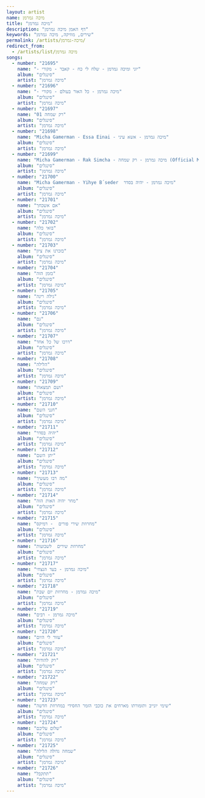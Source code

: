 ```yaml
---
layout: artist
name: מיכה גמרמן
title: "מיכה גמרמן"
description: "דף האמן מיכה גמרמן"
keywords: "שירים, מוזיקה, מיכה גמרמן"
permalink: /artists/מיכה-גמרמן/
redirect_from:
  - /artists/list/מיכה גמרמן
songs:
  - number: "21695"
    name: "- יוני ומיכה גמרמן - שלח לי כח - קאבר - מקורי"
    album: "סינגלים"
    artist: "מיכה גמרמן"
  - number: "21696"
    name: "- מיכה גמרמן - כל האור בעולם - מקורי"
    album: "סינגלים"
    artist: "מיכה גמרמן"
  - number: "21697"
    name: "01 רק שמחה"
    album: "סינגלים"
    artist: "מיכה גמרמן"
  - number: "21698"
    name: "Micha Gamerman - Essa Einai - מיכה גמרמן - אשא עיני"
    album: "סינגלים"
    artist: "מיכה גמרמן"
  - number: "21699"
    name: "Micha Gamerman - Rak Simcha - מיכה גמרמן - רק שמחה (Official Music Video)"
    album: "סינגלים"
    artist: "מיכה גמרמן"
  - number: "21700"
    name: "Micha Gamerman - Yihye B´seder  מיכה גמרמן - יהיה בסדר"
    album: "סינגלים"
    artist: "מיכה גמרמן"
  - number: "21701"
    name: "אם אשכחך"
    album: "סינגלים"
    artist: "מיכה גמרמן"
  - number: "21702"
    name: "בואי כלה"
    album: "סינגלים"
    artist: "מיכה גמרמן"
  - number: "21703"
    name: "בזכרנו את ציון"
    album: "סינגלים"
    artist: "מיכה גמרמן"
  - number: "21704"
    name: "בזמן הזה"
    album: "סינגלים"
    artist: "מיכה גמרמן"
  - number: "21705"
    name: "גילה רינה"
    album: "סינגלים"
    artist: "מיכה גמרמן"
  - number: "21706"
    name: "גם"
    album: "סינגלים"
    artist: "מיכה גמרמן"
  - number: "21707"
    name: "דרכו של כל אחד"
    album: "סינגלים"
    artist: "מיכה גמרמן"
  - number: "21708"
    name: "הלילה"
    album: "סינגלים"
    artist: "מיכה גמרמן"
  - number: "21709"
    name: "ושם תמצאהו"
    album: "סינגלים"
    artist: "מיכה גמרמן"
  - number: "21710"
    name: "חנני השם"
    album: "סינגלים"
    artist: "מיכה גמרמן"
  - number: "21711"
    name: "יהיה בסדר"
    album: "סינגלים"
    artist: "מיכה גמרמן"
  - number: "21712"
    name: "יתן השם"
    album: "סינגלים"
    artist: "מיכה גמרמן"
  - number: "21713"
    name: "מה רבו מעשיך"
    album: "סינגלים"
    artist: "מיכה גמרמן"
  - number: "21714"
    name: "מחר יהיה האות הזה"
    album: "סינגלים"
    artist: "מיכה גמרמן"
  - number: "21715"
    name: "מחרוזת שירי פורים  - רמיקס"
    album: "סינגלים"
    artist: "מיכה גמרמן"
  - number: "21716"
    name: "מחרוזת שירים  לשבועות"
    album: "סינגלים"
    artist: "מיכה גמרמן"
  - number: "21717"
    name: "מיכה גמרמן - בעד הנצחי"
    album: "סינגלים"
    artist: "מיכה גמרמן"
  - number: "21718"
    name: "מיכה גמרמן - מחרוזת יום שבת"
    album: "סינגלים"
    artist: "מיכה גמרמן"
  - number: "21719"
    name: "מיכה גמרמן - רבים"
    album: "סינגלים"
    artist: "מיכה גמרמן"
  - number: "21720"
    name: "עזור לי היום"
    album: "סינגלים"
    artist: "מיכה גמרמן"
  - number: "21721"
    name: "רק להודות"
    album: "סינגלים"
    artist: "מיכה גמרמן"
  - number: "21722"
    name: "רק שמחה"
    album: "סינגלים"
    artist: "מיכה גמרמן"
  - number: "21723"
    name: "שימי יונייב ותזמורתו מארחים את כוכבי הזמר החסידי במחרוזת חדשה"
    album: "סינגלים"
    artist: "מיכה גמרמן"
  - number: "21724"
    name: "שלום עליכם"
    album: "סינגלים"
    artist: "מיכה גמרמן"
  - number: "21725"
    name: "שמחה גדולה הלילה"
    album: "סינגלים"
    artist: "מיכה גמרמן"
  - number: "21726"
    name: "תתקבל"
    album: "סינגלים"
    artist: "מיכה גמרמן"
---
```

